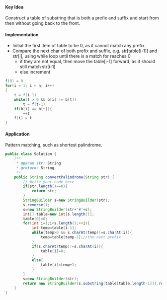 #### Key Idea
Construct a table of substring that is both a prefix and suffix and start from then without going back to the front.

#### Implementation
- Initial the first item of table to be 0, as it cannot match any prefix.
- Compare the next char of both prefix and suffix, e.g. str\[table\[i-1]] and str\[i], using while loop until there is a match for reaches 0
  - if they are not equal, then move the table\[i-1] forward, as it should still match str\[i-1]
  - else increment

```JAVA
f(0) = 0
for(i = 1; i < n; i++)
{
	t = f(i-1)
	while(t > 0 && b[i] != b[t])
		t = f(t-1)
	if(b[i] == b[t]){
		++t
	f(i) = t
}
```

#### Application
Pattern matching, such as shortest palindrome.
```JAVA
public class Solution {
    /**
     * @param str: String
     * @return: String
     */
    public String convertPalindrome(String str) {
        // Write your code here
        if(str.length()==0){
            return str;
        }
        StringBuilder s=new StringBuilder(str);
        s.reverse();
        s=new StringBuilder(str+'#'+s);
        int[] table=new int[s.length()];
        table[0]=0;
        for(int i=1;i<s.length();++i){
            int temp=table[i-1];
            while(temp>0 && s.charAt(temp)!=s.charAt(i)){
                temp=table[temp-1];//the next prefix
            }
            if(s.charAt(temp)!=s.charAt(i)){
                table[i]=0;
            }
            else{
                table[i]=temp+1;
            }
        }
        s=new StringBuilder(str);
        return new StringBuilder(s.substring(table[table.length-1])).reverse().toString()+s;
    }
}
```
